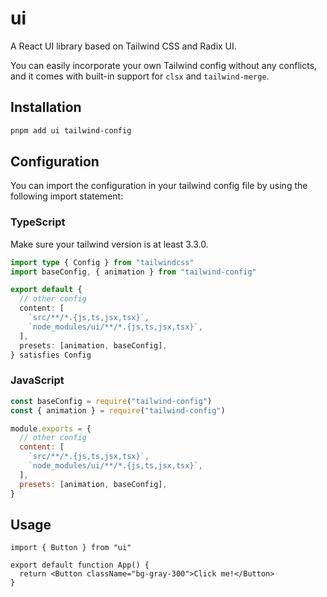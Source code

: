# ui

A React UI library based on Tailwind CSS and Radix UI.

You can easily incorporate your own Tailwind config without any conflicts, and it comes with built-in support for `clsx` and `tailwind-merge`.

## Installation

```bash
pnpm add ui tailwind-config
```

## Configuration

You can import the configuration in your tailwind config file by using the following import statement:

### TypeScript

Make sure your tailwind version is at least 3.3.0.

```ts
import type { Config } from "tailwindcss"
import baseConfig, { animation } from "tailwind-config"

export default {
  // other config
  content: [
    `src/**/*.{js,ts,jsx,tsx}`,
    `node_modules/ui/**/*.{js,ts,jsx,tsx}`,
  ],
  presets: [animation, baseConfig],
} satisfies Config
```

### JavaScript

```js
const baseConfig = require("tailwind-config")
const { animation } = require("tailwind-config")

module.exports = {
  // other config
  content: [
    `src/**/*.{js,ts,jsx,tsx}`,
    `node_modules/ui/**/*.{js,ts,jsx,tsx}`,
  ],
  presets: [animation, baseConfig],
}
```

## Usage

```tsx
import { Button } from "ui"

export default function App() {
  return <Button className="bg-gray-300">Click me!</Button>
}
```
